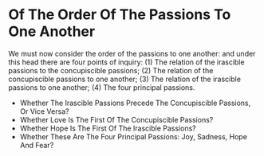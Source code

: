 # Of The Order Of The Passions To One Another

We must now consider the order of the passions to one another: and under this head there are four points of inquiry:
(1) The relation of the irascible passions to the concupiscible passions;
(2) The relation of the concupiscible passions to one another;
(3) The relation of the irascible passions to one another;
(4) The four principal passions.

* Whether The Irascible Passions Precede The Concupiscible Passions, Or Vice Versa?
* Whether Love Is The First Of The Concupiscible Passions?
* Whether Hope Is The First Of The Irascible Passions?
* Whether These Are The Four Principal Passions: Joy, Sadness, Hope And Fear?